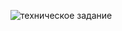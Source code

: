 ![техническое задание](https://user-images.githubusercontent.com/94033956/199013156-d6c269d4-8de4-4bf2-b9a6-fffc3c5eea26.png)

